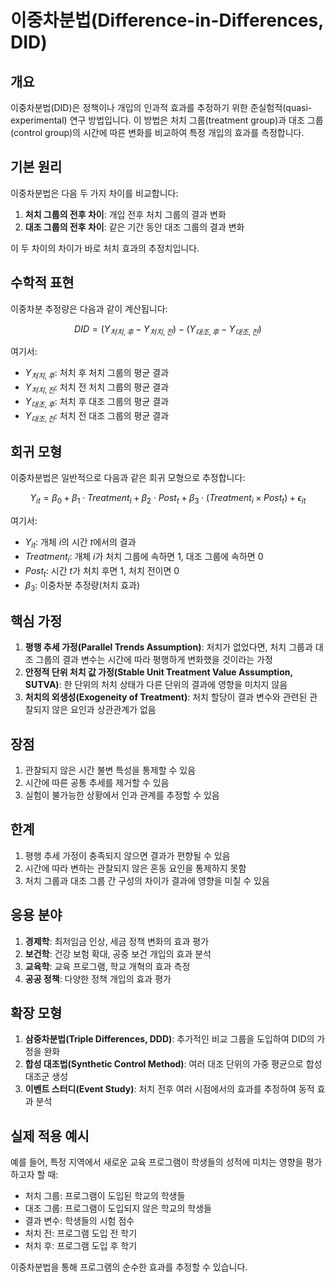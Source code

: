 # 이중차분법(Difference-in-Differences, DID)

## 개요

이중차분법(DID)은 정책이나 개입의 인과적 효과를 추정하기 위한 준실험적(quasi-experimental) 연구 방법입니다. 이 방법은 처치 그룹(treatment group)과 대조 그룹(control group)의 시간에 따른 변화를 비교하여 특정 개입의 효과를 측정합니다.

## 기본 원리

이중차분법은 다음 두 가지 차이를 비교합니다:
1. **처치 그룹의 전후 차이**: 개입 전후 처치 그룹의 결과 변화
2. **대조 그룹의 전후 차이**: 같은 기간 동안 대조 그룹의 결과 변화

이 두 차이의 차이가 바로 처치 효과의 추정치입니다.

## 수학적 표현

이중차분 추정량은 다음과 같이 계산됩니다:

$$DID = (Y_{처치,후} - Y_{처치,전}) - (Y_{대조,후} - Y_{대조,전})$$

여기서:
- $Y_{처치,후}$: 처치 후 처치 그룹의 평균 결과
- $Y_{처치,전}$: 처치 전 처치 그룹의 평균 결과
- $Y_{대조,후}$: 처치 후 대조 그룹의 평균 결과
- $Y_{대조,전}$: 처치 전 대조 그룹의 평균 결과

## 회귀 모형

이중차분법은 일반적으로 다음과 같은 회귀 모형으로 추정합니다:

$$Y_{it} = \beta_0 + \beta_1 \cdot Treatment_i + \beta_2 \cdot Post_t + \beta_3 \cdot (Treatment_i \times Post_t) + \epsilon_{it}$$

여기서:
- $Y_{it}$: 개체 $i$의 시간 $t$에서의 결과
- $Treatment_i$: 개체 $i$가 처치 그룹에 속하면 1, 대조 그룹에 속하면 0
- $Post_t$: 시간 $t$가 처치 후면 1, 처치 전이면 0
- $\beta_3$: 이중차분 추정량(처치 효과)

## 핵심 가정

1. **평행 추세 가정(Parallel Trends Assumption)**: 처치가 없었다면, 처치 그룹과 대조 그룹의 결과 변수는 시간에 따라 평행하게 변화했을 것이라는 가정
2. **안정적 단위 처치 값 가정(Stable Unit Treatment Value Assumption, SUTVA)**: 한 단위의 처치 상태가 다른 단위의 결과에 영향을 미치지 않음
3. **처치의 외생성(Exogeneity of Treatment)**: 처치 할당이 결과 변수와 관련된 관찰되지 않은 요인과 상관관계가 없음

## 장점

1. 관찰되지 않은 시간 불변 특성을 통제할 수 있음
2. 시간에 따른 공통 추세를 제거할 수 있음
3. 실험이 불가능한 상황에서 인과 관계를 추정할 수 있음

## 한계

1. 평행 추세 가정이 충족되지 않으면 결과가 편향될 수 있음
2. 시간에 따라 변하는 관찰되지 않은 혼동 요인을 통제하지 못함
3. 처치 그룹과 대조 그룹 간 구성의 차이가 결과에 영향을 미칠 수 있음

## 응용 분야

1. **경제학**: 최저임금 인상, 세금 정책 변화의 효과 평가
2. **보건학**: 건강 보험 확대, 공중 보건 개입의 효과 분석
3. **교육학**: 교육 프로그램, 학교 개혁의 효과 측정
4. **공공 정책**: 다양한 정책 개입의 효과 평가

## 확장 모형

1. **삼중차분법(Triple Differences, DDD)**: 추가적인 비교 그룹을 도입하여 DID의 가정을 완화
2. **합성 대조법(Synthetic Control Method)**: 여러 대조 단위의 가중 평균으로 합성 대조군 생성
3. **이벤트 스터디(Event Study)**: 처치 전후 여러 시점에서의 효과를 추정하여 동적 효과 분석

## 실제 적용 예시

예를 들어, 특정 지역에서 새로운 교육 프로그램이 학생들의 성적에 미치는 영향을 평가하고자 할 때:
- 처치 그룹: 프로그램이 도입된 학교의 학생들
- 대조 그룹: 프로그램이 도입되지 않은 학교의 학생들
- 결과 변수: 학생들의 시험 점수
- 처치 전: 프로그램 도입 전 학기
- 처치 후: 프로그램 도입 후 학기

이중차분법을 통해 프로그램의 순수한 효과를 추정할 수 있습니다.
